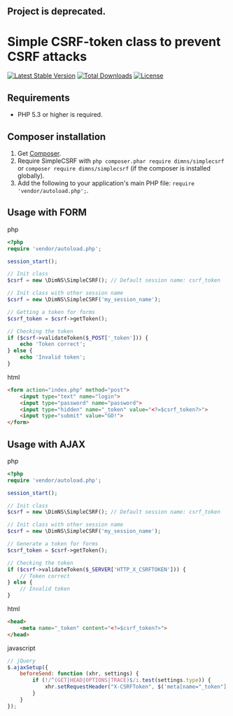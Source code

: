 ## Project is deprecated.

# Simple CSRF-token class to prevent CSRF attacks

[![Latest Stable Version](https://poser.pugx.org/dimns/simplecsrf/v/stable)](https://packagist.org/packages/dimns/simplecsrf)
[![Total Downloads](https://poser.pugx.org/dimns/simplecsrf/downloads)](https://packagist.org/packages/dimns/simplecsrf)
[![License](https://poser.pugx.org/dimns/simplecsrf/license)](https://packagist.org/packages/dimns/simplecsrf)

## Requirements
- PHP 5.3 or higher is required.

## Composer installation
1. Get [Composer](http://getcomposer.org/).
3. Require SimpleCSRF with `php composer.phar require dimns/simplecsrf` or `composer require dimns/simplecsrf` (if the composer is installed globally).
3. Add the following to your application's main PHP file: `require 'vendor/autoload.php';`.

## Usage with FORM
php
```php
<?php
require 'vendor/autoload.php';

session_start();

// Init class
$csrf = new \DimNS\SimpleCSRF(); // Default session name: csrf_token

// Init class with other session name
$csrf = new \DimNS\SimpleCSRF('my_session_name');

// Getting a token for forms
$csrf_token = $csrf->getToken();

// Checking the token
if ($csrf->validateToken($_POST['_token'])) {
    echo 'Token correct';
} else {
    echo 'Invalid token';
}
```

html
```html
<form action="index.php" method="post">
    <input type="text" name="login">
    <input type="password" name="password">
    <input type="hidden" name="_token" value="<?=$csrf_token?>">
    <input type="submit" value="GO!">
</form>
```

## Usage with AJAX
php
```php
<?php
require 'vendor/autoload.php';

session_start();

// Init class
$csrf = new \DimNS\SimpleCSRF(); // Default session name: csrf_token

// Init class with other session name
$csrf = new \DimNS\SimpleCSRF('my_session_name');

// Generate a token for forms
$csrf_token = $csrf->getToken();

// Checking the token
if ($csrf->validateToken($_SERVER['HTTP_X_CSRFTOKEN'])) {
    // Token correct
} else {
    // Invalid token
}
```

html
```html
<head>
    <meta name="_token" content="<?=$csrf_token?>">
</head>
```

javascript
```javascript
// jQuery
$.ajaxSetup({
    beforeSend: function (xhr, settings) {
        if (!/^(GET|HEAD|OPTIONS|TRACE)$/i.test(settings.type)) {
            xhr.setRequestHeader("X-CSRFToken", $('meta[name="_token"]').attr('content'));
        }
    }
});
```
